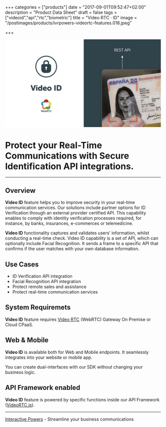 +++
categories = ["products"]
date = "2017-09-01T09:52:47+02:00"
description = "Product Data Sheet"
draft = false
tags = ["videoid","api","rtc","biometric"]
title = "Video RTC · ID"
image = "/postimages/products/ivrpowers-videortc-features.018.jpeg"

+++

![VideoRTC ID](/postimages/products/ivrpowers-videortc-features.019.jpeg)

# Protect your Real-Time Communications with Secure Identification API integrations.
---

## Overview

**Video ID** feature helps you to improve security in your real-time communication services. Our solutions include partner options for ID Verification through an external provider certified API. This capability enables to comply with identity verification processes required, for instance, by banks, insurances, e-commerces or telemedicine.

**Video ID** functionality captures and validates users’ information, whilst conducting a real-time check. Video ID capability is a set of API, which can optionally include Facial Recognition. It sends a frame to a specific API that confirms if the user matches with your own database information.


## Use Cases

* ID Verification API integration
* Facial Recognition API integration
* Protect remote sales and assistance
* Protect real-time communication services

## System Requiremets

**Video ID** feature requires  [Video RTC](http://blog.ivrpowers.com/post/products/video-rtc/) (WebRTC) Gateway On Premise or Cloud CPaaS. 

## Web & Mobile

**Video ID** is available both for Web and Mobile endpoints. It seamlessly integrates into your website or mobile app.

You can create dual-interfaces with our SDK without changing your business logic.

## API Framework enabled

**Video ID** feature is powered by specific functions inside our API Framework ([VideoRTC.js](http://blog.ivrpowers.com/post/development/introducing-videortcjs-developers/)).


---
[Interactive Powers](http://www.ivrpowers.com/ ) - Streamline your business communications



